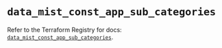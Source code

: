 # `data_mist_const_app_sub_categories`

Refer to the Terraform Registry for docs: [`data_mist_const_app_sub_categories`](https://registry.terraform.io/providers/juniper/mist/0.6.0/docs/data-sources/const_app_sub_categories).
